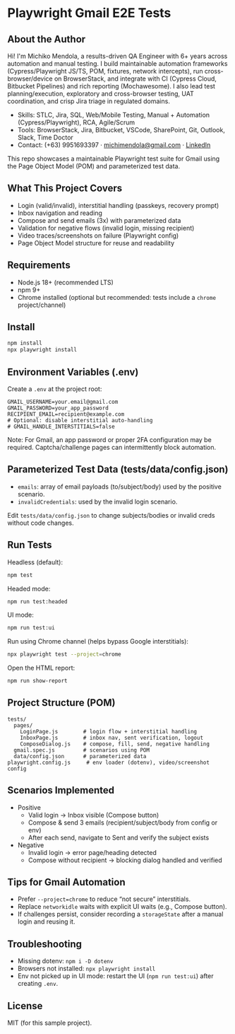 # Playwright Gmail E2E Tests

## About the Author
Hi! I'm Michiko Mendola, a results-driven QA Engineer with 6+ years across automation and manual testing. I build maintainable automation frameworks (Cypress/Playwright JS/TS, POM, fixtures, network intercepts), run cross-browser/device on BrowserStack, and integrate with CI (Cypress Cloud, Bitbucket Pipelines) and rich reporting (Mochawesome). I also lead test planning/execution, exploratory and cross-browser testing, UAT coordination, and crisp Jira triage in regulated domains.

- Skills: STLC, Jira, SQL, Web/Mobile Testing, Manual + Automation (Cypress/Playwright), RCA, Agile/Scrum
- Tools: BrowserStack, Jira, Bitbucket, VSCode, SharePoint, Git, Outlook, Slack, Time Doctor
- Contact: (+63) 9951693397 · michimendola@gmail.com · [LinkedIn](www.linkedin.com/in/michikomendola)

This repo showcases a maintainable Playwright test suite for Gmail using the Page Object Model (POM) and parameterized test data.

## What This Project Covers
- Login (valid/invalid), interstitial handling (passkeys, recovery prompt)
- Inbox navigation and reading
- Compose and send emails (3x) with parameterized data
- Validation for negative flows (invalid login, missing recipient)
- Video traces/screenshots on failure (Playwright config)
- Page Object Model structure for reuse and readability

## Requirements
- Node.js 18+ (recommended LTS)
- npm 9+
- Chrome installed (optional but recommended: tests include a `chrome` project/channel)

## Install
```bash
npm install
npx playwright install
```

## Environment Variables (.env)
Create a `.env` at the project root:
```
GMAIL_USERNAME=your.email@gmail.com
GMAIL_PASSWORD=your_app_password
RECIPIENT_EMAIL=recipient@example.com
# Optional: disable interstitial auto-handling
# GMAIL_HANDLE_INTERSTITIALS=false
```
Note: For Gmail, an app password or proper 2FA configuration may be required. Captcha/challenge pages can intermittently block automation.

## Parameterized Test Data (tests/data/config.json)
- `emails`: array of email payloads (to/subject/body) used by the positive scenario.
- `invalidCredentials`: used by the invalid login scenario.

Edit `tests/data/config.json` to change subjects/bodies or invalid creds without code changes.

## Run Tests
Headless (default):
```bash
npm test
```
Headed mode:
```bash
npm run test:headed
```
UI mode:
```bash
npm run test:ui
```
Run using Chrome channel (helps bypass Google interstitials):
```bash
npx playwright test --project=chrome
```
Open the HTML report:
```bash
npm run show-report
```

## Project Structure (POM)
```
tests/
  pages/
    LoginPage.js        # login flow + interstitial handling
    InboxPage.js        # inbox nav, sent verification, logout
    ComposeDialog.js    # compose, fill, send, negative handling
  gmail.spec.js         # scenarios using POM
  data/config.json      # parameterized data
playwright.config.js     # env loader (dotenv), video/screenshot config
```

## Scenarios Implemented
- Positive
  - Valid login → Inbox visible (Compose button)
  - Compose & send 3 emails (recipient/subject/body from config or env)
  - After each send, navigate to Sent and verify the subject exists
- Negative
  - Invalid login → error page/heading detected
  - Compose without recipient → blocking dialog handled and verified

## Tips for Gmail Automation
- Prefer `--project=chrome` to reduce “not secure” interstitials.
- Replace `networkidle` waits with explicit UI waits (e.g., Compose button).
- If challenges persist, consider recording a `storageState` after a manual login and reusing it.

## Troubleshooting
- Missing dotenv: `npm i -D dotenv`
- Browsers not installed: `npx playwright install`
- Env not picked up in UI mode: restart the UI (`npm run test:ui`) after creating `.env`.

## License
MIT (for this sample project).
